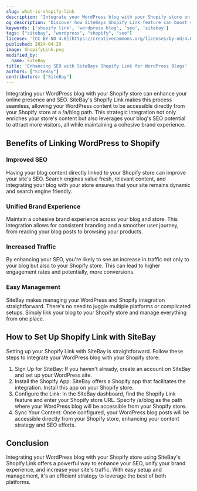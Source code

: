 ```yaml
---
slug: what-is-shopify-link
description: 'Integrate your WordPress blog with your Shopify store on /a/blog for enhanced SEO benefits.'
og_description: 'Discover how SiteBays Shopify Link feature can boost your SEO by linking your WordPress blog directly to your Shopify store.'
keywords: ['shopify link', 'wordpress blog', 'seo', 'sitebay']
tags: ["sitebay", "wordpress", "shopify", "seo"]
license: '[CC BY-ND 4.0](https://creativecommons.org/licenses/by-nd/4.0)'
published: 2024-04-29
image: ShopifyLink.png
modified_by:
  name: SiteBay
title: 'Enhancing SEO with SiteBays Shopify Link for WordPress Blogs'
authors: ["SiteBay"]
contributors: ["SiteBay"]
---
```


Integrating your WordPress blog with your Shopify store can enhance your online presence and SEO. SiteBay's Shopify Link makes this process seamless, allowing your WordPress content to be accessible directly from your Shopify store at a /a/blog path. This strategic integration not only enriches your store's content but also leverages your blog's SEO potential to attract more visitors, all while maintaining a cohesive brand experience.

## Benefits of Linking WordPress to Shopify

### Improved SEO

Having your blog content directly linked to your Shopify store can improve your site's SEO. Search engines value fresh, relevant content, and integrating your blog with your store ensures that your site remains dynamic and search engine friendly.

### Unified Brand Experience

Maintain a cohesive brand experience across your blog and store. This integration allows for consistent branding and a smoother user journey, from reading your blog posts to browsing your products.

### Increased Traffic

By enhancing your SEO, you're likely to see an increase in traffic not only to your blog but also to your Shopify store. This can lead to higher engagement rates and potentially, more conversions.

### Easy Management

SiteBay makes managing your WordPress and Shopify integration straightforward. There's no need to juggle multiple platforms or complicated setups. Simply link your blog to your Shopify store and manage everything from one place.

## How to Set Up Shopify Link with SiteBay

Setting up your Shopify Link with SiteBay is straightforward. Follow these steps to integrate your WordPress blog with your Shopify store:

1. Sign Up for SiteBay: If you haven't already, create an account on SiteBay and set up your WordPress site.
1. Install the Shopify App: SiteBay offers a Shopify app that facilitates the integration. Install this app on your Shopify store.
1. Configure the Link: In the SiteBay dashboard, find the Shopify Link feature and enter your Shopify store URL. Specify /a/blog as the path where your WordPress blog will be accessible from your Shopify store.
1. Sync Your Content: Once configured, your WordPress blog posts will be accessible directly from your Shopify store, enhancing your content strategy and SEO efforts.

## Conclusion
Integrating your WordPress blog with your Shopify store using SiteBay's Shopify Link offers a powerful way to enhance your SEO, unify your brand experience, and increase your site's traffic. With easy setup and management, it's an efficient strategy to leverage the best of both platforms.